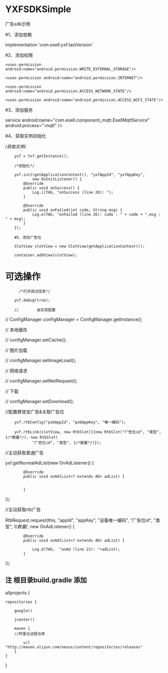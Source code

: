 # YXFSDKSimple
广告sdk示例

#1、添加依赖

implementation 'com.esell:yxf:lastVersion'

#2、添加权限

<uses-permission android:name="android.permission.READ_EXTERNAL_STORAGE"/>

    <uses-permission android:name="android.permission.WRITE_EXTERNAL_STORAGE"/>
    
    <uses-permission android:name="android.permission.INTERNET"/>
    
    <uses-permission android:name="android.permission.ACCESS_NETWORK_STATE"/>
    
    <uses-permission android:name="android.permission.ACCESS_WIFI_STATE"/>
    
#3、添加服务

service android:name="com.esell.component_mqtt.EsellMqttService"
android:process=":mqtt" />
            
 #4、获取实例初始化
 
  /*获取实例*/
  
        yxf = Yxf.getInstance();
        
        /*初始化*/
        
        yxf.init(getApplicationContext(), "yxfAppId", "yxfAppKey",
                new OnInitListener() {
            @Override
            public void onSuccess() {
                Log.i(TAG, "onSuccess (line 20): ");
            }

            @Override
            public void onFailed(int code, String msg) {
                Log.e(TAG, "onFailed (line 26): code : " + code + ",msg : " + msg);
            }
        });
        
        #5、添加广告位
        
        SlotView slotView = new SlotView(getApplicationContext());
        
        container.addView(slotView);
        
  # 可选操作
  
          /*打开调试信息*/
          
        yxf.debug(true);
        
        //        自实现配置
        
//        ConfigManager configManager = ConfigManager.getInstance();

//        本地缓存

//        configManager.setCache();

//        图片加载

//        configManager.setImageLoad();

//        网络请求

//        configManager.setNetRequest();

//        下载

//        configManager.setDownload();

//配置屏效宝广告&关联广告位

        yxf.rtbConfig("pxbAppId", "pxbAppKey", "唯一编码");

        yxf.rtbLink(slotView, new RtbSlot[]{new RtbSlot("广告位id", "类型", 1/*数量*/), new RtbSlot(
                "广告位id", "类型", 1/*数量*/)});
                
                
//主动获取普通广告

 yxf.getNormalAdList(new OnAdListener() {
 
            @Override
            public void onAd(List<? extends AD> adList) {
            

            }
});

//主动获取rtb广告

RtbRequest.request(this, "appId", "appKey", "设备唯一编码", "广告位id", "类型", 1/*数量*/, new OnAdListener() {

            @Override
            public void onAd(List<? extends AD> adList) {
            
                Log.d(TAG,  "onAd (line 21): "+adList);
            }
            
});

## 注 根目录build.gradle 添加

allprojects {

    repositories {
    
        google()
        
        jcenter()
        
        maven {
        //阿里云远程仓库
        
            url "http://maven.aliyun.com/nexus/content/repositories/releases"
        }
    }
}

        
